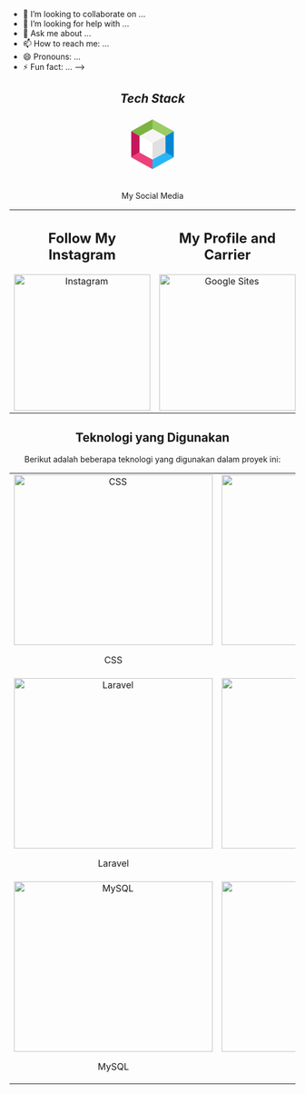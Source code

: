 - 👯 I’m looking to collaborate on ...
- 🤔 I’m looking for help with ...
- 💬 Ask me about ...
- 📫 How to reach me: ...
- 😄 Pronouns: ...
- ⚡ Fun fact: ...
-->






<section align="center">

<h2 align='center'><i>Tech Stack</i></h2>

<table width="100">
<tr>
<svg xmlns="http://www.w3.org/2000/svg" x="0px" y="0px" width="100" height="100" viewBox="0 0 48 48">
<polygon fill="#e0e0e0" points="24,36.992 24,22.9 35,17 35,31"></polygon><polygon fill="#fff" points="24,36.992 24,22.9 13,17 13,31"></polygon><polygon fill="#f5f5f5" points="13,17 24,11.008 35,17 24,22.9"></polygon><polygon fill="#29b6f6" points="24,45 24,36.992 35,31 42,35"></polygon><polygon fill="#0288d1" points="35,17 42,13 42,35 35,31"></polygon><polygon fill="#9ccc65" points="24,3 24,11.008 35,17 42,13"></polygon><polygon fill="#7cb342" points="6,13 13,17 24,11.008 24,3"></polygon><polygon fill="#c2185b" points="6,35 13,31 13,17 6,13"></polygon><polygon fill="#ec407a" points="24,45 24,36.992 13,31 6,35"></polygon>
</svg>    
<table>
    <p align="center">My Social Media</p>
     <tr>
        <td align="center" colspan="6">
            <h2>Follow My Instagram</h2>
            <a href="https://www.instagram.com/ryunovii?igsh=NmtmNHhvaDNlcjNr" target="_blank">
                <img src="https://upload.wikimedia.org/wikipedia/commons/a/a5/Instagram_icon.png" alt="Instagram" width="240">
            </a>
        </td>
        <td align="center" colspan="6">
            <h2>My Profile and Carrier</h2>
            <a href="https://sites.google.com/view/portofolio-rizkiardi/" target="_blank">
                <img src="https://th.bing.com/th/id/OIP.hBZqDbW1lGlJy7uy06ro8wHaFj?w=866&h=650&rs=1&pid=ImgDetMain" alt="Google Sites" width="240">
            </a>
        </td>
        <td align="center" colspan="6">
            <h2>Contact Me on WhatsApp</h2>
            <a href="https://wa.me/yourphonenumber" target="_blank">
                <img src="https://upload.wikimedia.org/wikipedia/commons/6/6b/WhatsApp.svg" alt="WhatsApp" width="240">
            </a>
        </td>
    </tr>

<table>


## Teknologi yang Digunakan

Berikut adalah beberapa teknologi yang digunakan dalam proyek ini:

  <tr>
    <td align="center" colspan="6">
      <img src="https://jpacanowski.github.io/img/css3.png" alt="CSS" width="350" height="300">
      <p>CSS</p>
    </td>
   <td align="center" colspan="6">
      <img src="https://upload.wikimedia.org/wikipedia/commons/b/b2/Bootstrap_logo.svg" alt="Bootstrap" width="350" height="300">
      <p>Bootstrap</p>
    </td>
    <td align="center" colspan="6">
      <img src="https://th.bing.com/th?id=OSK.ee805d80bdee4d04e616cf51f90c78cc&w=80&h=80&r=0&o=6&cb=B&pid=1.2" alt="Java" width="350" height="300">
      <p>Java</p>
    </td>
  <tr>
   <td align="center" colspan="6">
      <img src="https://th.bing.com/th?id=OSK.8f8dc666e2dcf498021a8e51ae2b25de&w=80&h=80&r=0&o=6&cb=B&pid=1.2" alt="Laravel" width="350" height="300">
      <p>Laravel</p>
    </td>
   <td align="center" colspan="6">
      <img src="https://upload.wikimedia.org/wikipedia/commons/6/61/HTML5_logo_and_wordmark.svg" alt="HTML" width="350" height="300">
      <p>HTML</p>
    </td>
    <td align="center" colspan="6">
      <img src="https://upload.wikimedia.org/wikipedia/commons/2/27/PHP-logo.svg" alt="PHP" width="350" height="300">
      <p>PHP</p>
    </td>
  </tr>
  <tr>
    <td align="center" colspan="6">
      <img src="https://th.bing.com/th/id/OIP.uEmYw4cyGMytF6Pc6VmuOQHaHa?w=165&h=180&c=7&r=0&o=5&pid=1.7" alt="MySQL" width="350" height="300">
      <p>MySQL</p>
    </td>
    <td align="center" colspan="6">
      <img src="https://th.bing.com/th/id/OIP.76q5SEInY3E8j1zRAa9mMwHaDn?w=341&h=170&c=7&r=0&o=5&pid=1.7" alt="SQL" width="350" height="300">
      <p>SQL</p>
    </td>
          <td align="center" colspan="6">
                <img src="https://th.bing.com/th?id=OSK.830992e6b8f0c7bc66cd3d6fa3db36b4&w=102&h=102&c=7&o=6&pid=SANGAM" alt="C++" width="60">
      <p>C++</p>
    </td>
  </tr>
</table>
</section>
